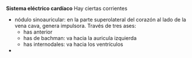 **Sistema eléctrico cardíaco** 
Hay ciertas corrientes
- nódulo sinoauricular: en la parte superolateral del corazón al lado de la vena cava, genera impulsora. Través de tres ases:
	- has anterior
	- has de bachman: va hacia la auricula izquierda
	- has internodales: va hacia los ventrículos 
- 

